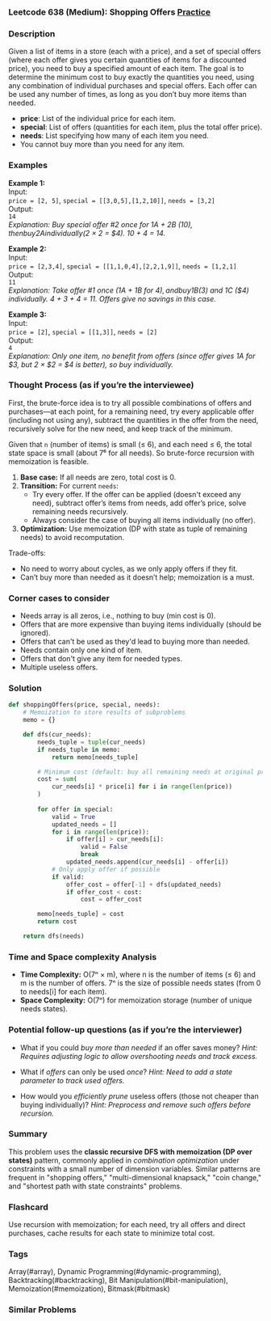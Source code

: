 ### Leetcode 638 (Medium): Shopping Offers [Practice](https://leetcode.com/problems/shopping-offers)

### Description  
Given a list of items in a store (each with a price), and a set of special offers (where each offer gives you certain quantities of items for a discounted price), you need to buy a specified amount of each item. The goal is to determine the minimum cost to buy exactly the quantities you need, using any combination of individual purchases and special offers. Each offer can be used any number of times, as long as you don’t buy more items than needed.

- **price**: List of the individual price for each item.
- **special**: List of offers (quantities for each item, plus the total offer price).
- **needs**: List specifying how many of each item you need.
- You cannot buy more than you need for any item.

### Examples  

**Example 1:**  
Input:  
`price = [2, 5]`, `special = [[3,0,5],[1,2,10]]`, `needs = [3,2]`  
Output:  
`14`  
*Explanation: Buy special offer #2 once for 1A + 2B ($10), then buy 2A individually ($2 × 2 = $4). 10 + 4 = 14.*

**Example 2:**  
Input:  
`price = [2,3,4]`, `special = [[1,1,0,4],[2,2,1,9]]`, `needs = [1,2,1]`  
Output:  
`11`  
*Explanation: Take offer #1 once (1A + 1B for $4), and buy 1B ($3) and 1C ($4) individually. 4 + 3 + 4 = 11. Offers give no savings in this case.*

**Example 3:**  
Input:  
`price = [2]`, `special = [[1,3]]`, `needs = [2]`  
Output:  
`4`  
*Explanation: Only one item, no benefit from offers (since offer gives 1A for $3, but 2 × $2 = $4 is better), so buy individually.*

### Thought Process (as if you’re the interviewee)  

First, the brute-force idea is to try all possible combinations of offers and purchases—at each point, for a remaining need, try every applicable offer (including not using any), subtract the quantities in the offer from the need, recursively solve for the new need, and keep track of the minimum.  

Given that `n` (number of items) is small (≤ 6), and each need ≤ 6, the total state space is small (about 7⁶ for all needs). So brute-force recursion with memoization is feasible.

1. **Base case:** If all needs are zero, total cost is 0.
2. **Transition:** For current `needs`:
    - Try every offer. If the offer can be applied (doesn't exceed any need), subtract offer’s items from needs, add offer’s price, solve remaining needs recursively.
    - Always consider the case of buying all items individually (no offer).
3. **Optimization:** Use memoization (DP with state as tuple of remaining needs) to avoid recomputation.

Trade-offs:
- No need to worry about cycles, as we only apply offers if they fit.
- Can’t buy more than needed as it doesn’t help; memoization is a must.

### Corner cases to consider  
- Needs array is all zeros, i.e., nothing to buy (min cost is 0).
- Offers that are more expensive than buying items individually (should be ignored).
- Offers that can't be used as they'd lead to buying more than needed.
- Needs contain only one kind of item.
- Offers that don't give any item for needed types.
- Multiple useless offers.

### Solution

```python
def shoppingOffers(price, special, needs):
    # Memoization to store results of subproblems
    memo = {}

    def dfs(cur_needs):
        needs_tuple = tuple(cur_needs)
        if needs_tuple in memo:
            return memo[needs_tuple]

        # Minimum cost (default: buy all remaining needs at original price)
        cost = sum(
            cur_needs[i] * price[i] for i in range(len(price))
        )
        
        for offer in special:
            valid = True
            updated_needs = []
            for i in range(len(price)):
                if offer[i] > cur_needs[i]:
                    valid = False
                    break
                updated_needs.append(cur_needs[i] - offer[i])
            # Only apply offer if possible
            if valid:
                offer_cost = offer[-1] + dfs(updated_needs)
                if offer_cost < cost:
                    cost = offer_cost

        memo[needs_tuple] = cost
        return cost

    return dfs(needs)
```

### Time and Space complexity Analysis  

- **Time Complexity:** O(7ⁿ × m), where n is the number of items (≤ 6) and m is the number of offers. 7ⁿ is the size of possible needs states (from 0 to needs[i] for each item).
- **Space Complexity:** O(7ⁿ) for memoization storage (number of unique needs states).

### Potential follow-up questions (as if you’re the interviewer)  

- What if you could *buy more than needed* if an offer saves money?
  *Hint: Requires adjusting logic to allow overshooting needs and track excess.*

- What if *offers* can only be used *once*?
  *Hint: Need to add a state parameter to track used offers.*

- How would you *efficiently prune* useless offers (those not cheaper than buying individually)?
  *Hint: Preprocess and remove such offers before recursion.*

### Summary
This problem uses the **classic recursive DFS with memoization (DP over states)** pattern, commonly applied in *combination optimization* under constraints with a small number of dimension variables. Similar patterns are frequent in "shopping offers," "multi-dimensional knapsack," "coin change," and "shortest path with state constraints" problems.


### Flashcard
Use recursion with memoization; for each need, try all offers and direct purchases, cache results for each state to minimize total cost.

### Tags
Array(#array), Dynamic Programming(#dynamic-programming), Backtracking(#backtracking), Bit Manipulation(#bit-manipulation), Memoization(#memoization), Bitmask(#bitmask)

### Similar Problems
